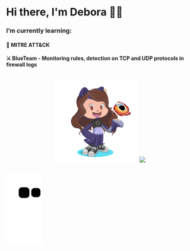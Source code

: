 # Hi there, I'm Debora 👋✨

### I’m currently learning:

#### 🚀 MITRE ATT&CK
#### ⚔️ BlueTeam - Monitoring rules, detection on TCP and UDP protocols in firewall logs

##

<div align="center">
  <img src="https://github.com/deborafaria01/deborafaria01/blob/main/octocat-1687214578733.png" width="45%"/>
  <img src="https://github-readme-stats.vercel.app/api/top-langs/?username=deborafaria01&layout=donut&langs_count=7&theme=dracula" width="50%"/>
  <a href="https://github.com/deborafaria01">
</div>

 ##
  
 <div>

![Snake animation](https://github.com/deborafaria01/deborafaria01/blob/output/github-contribution-grid-snake.svg)

</div>
